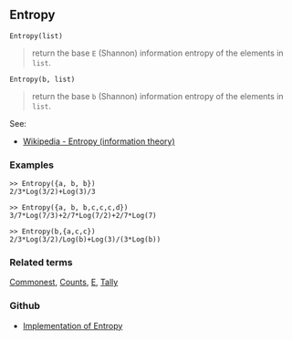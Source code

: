 ## Entropy

```
Entropy(list)
```

> return the base `E` (Shannon) information entropy of the elements in `list`.

```
Entropy(b, list)
```

> return the base `b` (Shannon) information entropy of the elements in `list`.

See:  
* [Wikipedia - Entropy (information theory)](https://en.wikipedia.org/wiki/Entropy_(information_theory))

### Examples

```
>> Entropy({a, b, b}) 
2/3*Log(3/2)+Log(3)/3

>> Entropy({a, b, b,c,c,c,d}) 
3/7*Log(7/3)+2/7*Log(7/2)+2/7*Log(7) 

>> Entropy(b,{a,c,c})
2/3*Log(3/2)/Log(b)+Log(3)/(3*Log(b))
```

### Related terms 
[Commonest](Commonest.md), [Counts](Counts.md), [E](E.md), [Tally](Tally.md)

### Github

* [Implementation of Entropy](https://github.com/axkr/symja_android_library/blob/master/symja_android_library/matheclipse-core/src/main/java/org/matheclipse/core/builtin/ListFunctions.java#L2564) 
